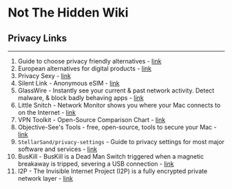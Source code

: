 # Not The Hidden Wiki

## Privacy Links
-----

1. Guide to choose privacy friendly alternatives - [link](https://www.privacyguides.org/en/tools/)
2. European alternatives for digital products - [link](https://european-alternatives.eu/)
3. Privacy Sexy - [link](https://privacy.sexy/)
4. Silent Link - Anonymous eSIM - [link](https://silent.link/)
5. GlassWire - Instantly see your current & past network activity. Detect malware, & block badly behaving apps - [link](https://www.glasswire.com/)
6. Little Snitch - Network Monitor shows you where your Mac connects to on the Internet - [link](https://www.obdev.at/products/littlesnitch/index.html)
7. VPN Toolkit - Open-Source Comparison Chart - [link](https://www.techlore.tech/vpn)
8. Objective-See's Tools - free, open-source, tools to secure your Mac - [link](https://objective-see.org/tools.html)
9. `StellarSand/privacy-settings` - Guide to privacy settings for most major software and services - [link](https://github.com/StellarSand/privacy-settings/)
10. BusKill - BusKill is a Dead Man Switch triggered when a magnetic breakaway is tripped, severing a USB connection - [link](https://www.buskill.in/)
11. I2P - The Invisible Internet Project (I2P) is a fully encrypted private network layer - [link](https://geti2p.net/en/)
